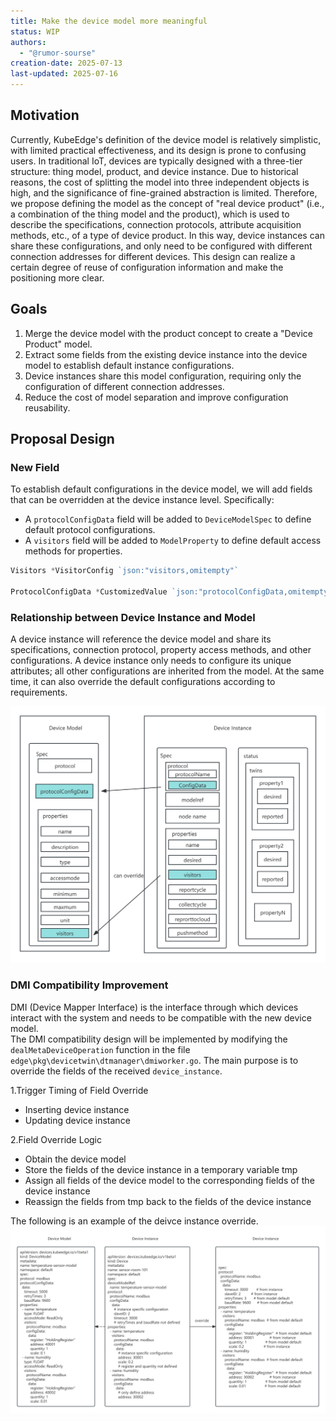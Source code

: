 ```yaml
---
title: Make the device model more meaningful
status: WIP
authors:
  - "@rumor-sourse"
creation-date: 2025-07-13
last-updated: 2025-07-16
---
```


## Motivation

Currently, KubeEdge's definition of the device model is relatively simplistic, with limited practical effectiveness, and its design is prone to confusing users. In traditional IoT, devices are typically designed with a three-tier structure: thing model, product, and device instance. Due to historical reasons, the cost of splitting the model into three independent objects is high, and the significance of fine-grained abstraction is limited. Therefore, we propose defining the model as the concept of "real device product" (i.e., a combination of the thing model and the product), which is used to describe the specifications, connection protocols, attribute acquisition methods, etc., of a type of device product. In this way, device instances can share these configurations, and only need to be configured with different connection addresses for different devices. This design can realize a certain degree of reuse of configuration information and make the positioning more clear.


## Goals

1. Merge the device model with the product concept to create a "Device Product" model.
2. Extract some fields from the existing device instance into the device model to establish default instance configurations.
3. Device instances share this model configuration, requiring only the configuration of different connection addresses.
4. Reduce the cost of model separation and improve configuration reusability.

## Proposal Design

### New Field

To establish default configurations in the device model, we will add fields that can be overridden at the device instance level. Specifically:

- A `protocolConfigData` field will be added to `DeviceModelSpec` to define default protocol configurations.
- A `visitors` field will be added to `ModelProperty` to define default access methods for properties.

```go
Visitors *VisitorConfig `json:"visitors,omitempty"`

ProtocolConfigData *CustomizedValue `json:"protocolConfigData,omitempty"`
```

### Relationship between Device Instance and Model

A device instance will reference the device model and share its specifications, connection protocol, property access methods, and other configurations. A device instance only needs to configure its unique attributes; all other configurations are inherited from the model. At the same time, it can also override the default configurations according to requirements.


<img src="./new-device-crd.jpg">


### DMI Compatibility Improvement

DMI (Device Mapper Interface) is the interface through which devices interact with the system and needs to be compatible with the new device model.  
The DMI compatibility design will be implemented by modifying the `dealMetaDeviceOperation` function in the file `edge\pkg\devicetwin\dtmanager\dmiworker.go`. The main purpose is to override the fields of the received `device_instance`.

1.Trigger Timing of Field Override
- Inserting device instance
- Updating device instance

2.Field Override Logic
- Obtain the device model
- Store the fields of the device instance in a temporary variable tmp
- Assign all fields of the device model to the corresponding fields of the device instance
- Reassign the fields from tmp back to the fields of the device instance


The following is an example of the deivce instance override.
<img src="./device-override.jpg">